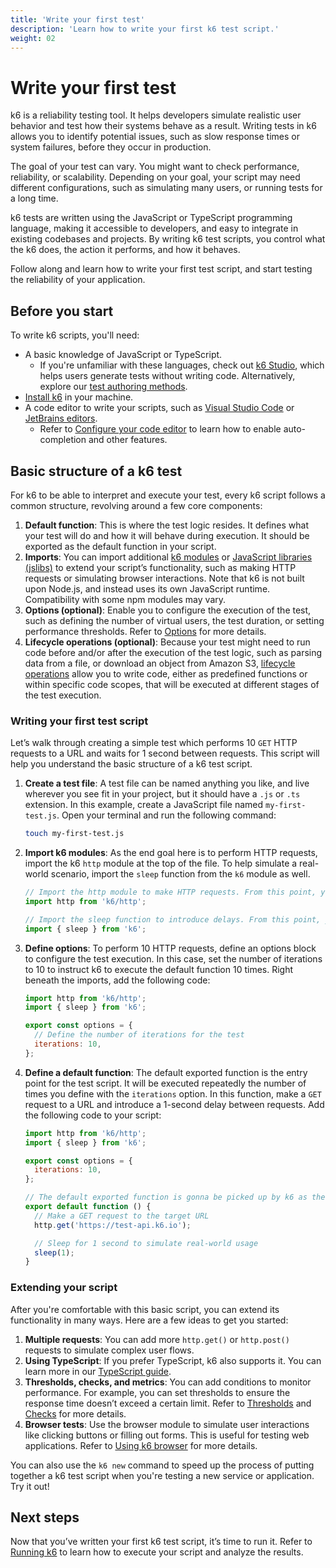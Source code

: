 ```yaml
---
title: 'Write your first test'
description: 'Learn how to write your first k6 test script.'
weight: 02
---
```


# Write your first test

k6 is a reliability testing tool. It helps developers simulate realistic user behavior and test how their systems behave as a result. Writing tests in k6 allows you to identify potential issues, such as slow response times or system failures, before they occur in production.

The goal of your test can vary. You might want to check performance, reliability, or scalability. Depending on your goal, your script may need different configurations, such as simulating many users, or running tests for a long time.

k6 tests are written using the JavaScript or TypeScript programming language, making it accessible to developers, and easy to integrate in existing codebases and projects. By writing k6 test scripts, you control what the k6 does, the action it performs, and how it behaves.

Follow along and learn how to write your first test script, and start testing the reliability of your application.

## Before you start

To write k6 scripts, you'll need:

- A basic knowledge of JavaScript or TypeScript.
  - If you're unfamiliar with these languages, check out [k6 Studio](https://grafana.com/docs/k6/<K6_VERSION>/k6-studio/), which helps users generate tests without writing code. Alternatively, explore our [test authoring methods](https://grafana.com/docs/k6/<K6_VERSION>/using-k6/test-authoring/).
- [Install k6](https://grafana.com/docs/k6/<K6_VERSION>/set-up/) in your machine.
- A code editor to write your scripts, such as [Visual Studio Code](https://code.visualstudio.com/) or [JetBrains editors](https://www.jetbrains.com/).
  - Refer to [Configure your code editor](https://grafana.com/docs/k6/<K6_VERSION>/set-up/configure-your-code-editor/) to learn how to enable auto-completion and other features.

## Basic structure of a k6 test

For k6 to be able to interpret and execute your test, every k6 script follows a common structure, revolving around a few core components:

1. **Default function**: This is where the test logic resides. It defines what your test will do and how it will behave during execution. It should be exported as the default function in your script.
2. **Imports**: You can import additional [k6 modules](https://grafana.com/docs/k6/<K6_VERSION>/javascript-api/) or [JavaScript libraries (jslibs)](https://grafana.com/docs/k6/<K6_VERSION>/javascript-api/jslib/) to extend your script’s functionality, such as making HTTP requests or simulating browser interactions. Note that k6 is not built upon Node.js, and instead uses its own JavaScript runtime. Compatibility with some npm modules may vary.
3. **Options (optional)**: Enable you to configure the execution of the test, such as defining the number of virtual users, the test duration, or setting performance thresholds. Refer to [Options](https://grafana.com/docs/k6/<K6_VERSION>/using-k6/k6-options/) for more details.
4. **Lifecycle operations (optional)**: Because your test might need to run code before and/or after the execution of the test logic, such as parsing data from a file, or download an object from Amazon S3, [lifecycle operations](https://grafana.com/docs/k6/<K6_VERSION>/javascript-api/jslib/) allow you to write code, either as predefined functions or within specific code scopes, that will be executed at different stages of the test execution.

### Writing your first test script

Let’s walk through creating a simple test which performs 10 `GET` HTTP requests to a URL and waits for 1 second between requests. This script will help you understand the basic structure of a k6 test script.

1. **Create a test file**: A test file can be named anything you like, and live wherever you see fit in your project, but it should have a `.js` or `.ts` extension. In this example, create a JavaScript file named `my-first-test.js`. Open your terminal and run the following command:

   ```bash
   touch my-first-test.js
   ```

2. **Import k6 modules**: As the end goal here is to perform HTTP requests, import the k6 `http` module at the top of the file. To help simulate a real-world scenario, import the `sleep` function from the `k6` module as well.

   ```javascript
   // Import the http module to make HTTP requests. From this point, you can use `http` methods to make HTTP requests.
   import http from 'k6/http';

   // Import the sleep function to introduce delays. From this point, you can use the `sleep` function to introduce delays in your test script.
   import { sleep } from 'k6';
   ```

3. **Define options**: To perform 10 HTTP requests, define an options block to configure the test execution. In this case, set the number of iterations to 10 to instruct k6 to execute the default function 10 times. Right beneath the imports, add the following code:

   ```javascript
   import http from 'k6/http';
   import { sleep } from 'k6';

   export const options = {
     // Define the number of iterations for the test
     iterations: 10,
   };
   ```

4. **Define a default function**: The default exported function is the entry point for the test script. It will be executed repeatedly the number of times you define with the `iterations` option. In this function, make a `GET` request to a URL and introduce a 1-second delay between requests. Add the following code to your script:

   ```javascript
   import http from 'k6/http';
   import { sleep } from 'k6';

   export const options = {
     iterations: 10,
   };

   // The default exported function is gonna be picked up by k6 as the entry point for the test script. It will be executed repeatedly in "iterations" for the whole duration of the test.
   export default function () {
     // Make a GET request to the target URL
     http.get('https://test-api.k6.io');

     // Sleep for 1 second to simulate real-world usage
     sleep(1);
   }
   ```

### Extending your script

After you're comfortable with this basic script, you can extend its functionality in many ways. Here are a few ideas to get you started:

1. **Multiple requests**: You can add more `http.get()` or `http.post()` requests to simulate complex user flows.
2. **Using TypeScript**: If you prefer TypeScript, k6 also supports it. You can learn more in our [TypeScript guide](https://grafana.com/docs/k6/<K6_VERSION>/using-k6/javascript-typescript-compatibility-mode/#experimental-enhanced-mode).
3. **Thresholds, checks, and metrics**: You can add conditions to monitor performance. For example, you can set thresholds to ensure the response time doesn’t exceed a certain limit. Refer to [Thresholds](https://grafana.com/docs/k6/<K6_VERSION>/using-k6/thresholds/) and [Checks](https://grafana.com/docs/k6/<K6_VERSION>/using-k6/checks/) for more details.
4. **Browser tests**: Use the browser module to simulate user interactions like clicking buttons or filling out forms. This is useful for testing web applications. Refer to [Using k6 browser](https://grafana.com/docs/k6/<K6_VERSION>/using-k6-browser/) for more details.

You can also use the `k6 new` command to speed up the process of putting together a k6 test script when you're testing a new service or application. Try it out!

## Next steps

Now that you’ve written your first k6 test script, it’s time to run it. Refer to [Running k6](https://grafana.com/docs/k6/<K6_VERSION>/get-started/running-k6/) to learn how to execute your script and analyze the results.
